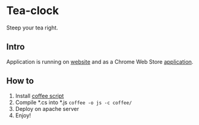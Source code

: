 # Tea-clock
Steep your tea right.
## Intro
Application is running on [website](http://tea-clock.com) and as a Chrome Web Store [application](https://chrome.google.com/webstore/detail/hmldmlgafdbnfhhicheojakimpmocggp?utm_source=chrome-ntp-icon).

## How to
1. Install [coffee script](http://jashkenas.github.com/coffee-script/)
2. Compile *.cs into *.js 
	`coffee -o js -c coffee/`
3. Deploy on apache server
4. Enjoy!